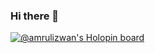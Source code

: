 ### Hi there 👋

<!--
**amrulizwan/amrulizwan** is a ✨ _special_ ✨ repository because its `README.md` (this file) appears on your GitHub profile.

Here are some ideas to get you started:

- 🌱 I’m currently learning flutter
- 🤔 I’m looking for help with Mobile App's
- 💬 Ask me about work🥰
- 📫 How to reach me: me@amrulizwan.com
- 😄 Pronouns: he/him
- ⚡ Fun fact: Falling in love Salsabila Azzahra🥰
-->

[![@amrulizwan's Holopin board](https://holopin.me/amrulizwan)](https://holopin.io/@amrulizwan)
